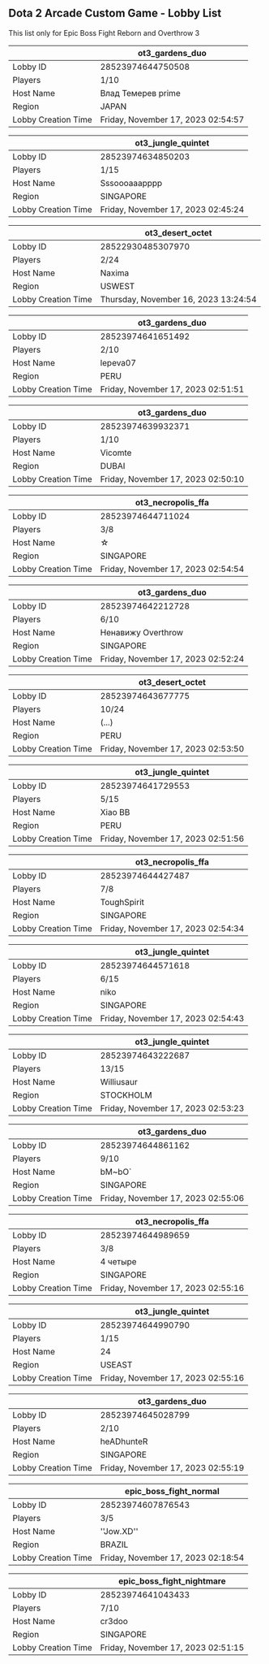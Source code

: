 ## Dota 2 Arcade Custom Game - Lobby List

This list only for Epic Boss Fight Reborn and Overthrow 3

|  | ot3_gardens_duo |
| ------ | ------ |
| Lobby ID | 28523974644750508 |
| Players | 1/10 |
| Host Name | Влад Темерев prime |
| Region | JAPAN |
| Lobby Creation Time | Friday, November 17, 2023 02:54:57 |


|  | ot3_jungle_quintet |
| ------ | ------ |
| Lobby ID | 28523974634850203 |
| Players | 1/15 |
| Host Name | Sssoooaaapppp |
| Region | SINGAPORE |
| Lobby Creation Time | Friday, November 17, 2023 02:45:24 |


|  | ot3_desert_octet |
| ------ | ------ |
| Lobby ID | 28522930485307970 |
| Players | 2/24 |
| Host Name | Naxima |
| Region | USWEST |
| Lobby Creation Time | Thursday, November 16, 2023 13:24:54 |


|  | ot3_gardens_duo |
| ------ | ------ |
| Lobby ID | 28523974641651492 |
| Players | 2/10 |
| Host Name | lepeva07 |
| Region | PERU |
| Lobby Creation Time | Friday, November 17, 2023 02:51:51 |


|  | ot3_gardens_duo |
| ------ | ------ |
| Lobby ID | 28523974639932371 |
| Players | 1/10 |
| Host Name | Vicomte |
| Region | DUBAI |
| Lobby Creation Time | Friday, November 17, 2023 02:50:10 |


|  | ot3_necropolis_ffa |
| ------ | ------ |
| Lobby ID | 28523974644711024 |
| Players | 3/8 |
| Host Name | ☆ |
| Region | SINGAPORE |
| Lobby Creation Time | Friday, November 17, 2023 02:54:54 |


|  | ot3_gardens_duo |
| ------ | ------ |
| Lobby ID | 28523974642212728 |
| Players | 6/10 |
| Host Name | Ненавижу Overthrow |
| Region | SINGAPORE |
| Lobby Creation Time | Friday, November 17, 2023 02:52:24 |


|  | ot3_desert_octet |
| ------ | ------ |
| Lobby ID | 28523974643677775 |
| Players | 10/24 |
| Host Name | (...) |
| Region | PERU |
| Lobby Creation Time | Friday, November 17, 2023 02:53:50 |


|  | ot3_jungle_quintet |
| ------ | ------ |
| Lobby ID | 28523974641729553 |
| Players | 5/15 |
| Host Name | Xiao BB |
| Region | PERU |
| Lobby Creation Time | Friday, November 17, 2023 02:51:56 |


|  | ot3_necropolis_ffa |
| ------ | ------ |
| Lobby ID | 28523974644427487 |
| Players | 7/8 |
| Host Name | ToughSpirit |
| Region | SINGAPORE |
| Lobby Creation Time | Friday, November 17, 2023 02:54:34 |


|  | ot3_jungle_quintet |
| ------ | ------ |
| Lobby ID | 28523974644571618 |
| Players | 6/15 |
| Host Name | niko |
| Region | SINGAPORE |
| Lobby Creation Time | Friday, November 17, 2023 02:54:43 |


|  | ot3_jungle_quintet |
| ------ | ------ |
| Lobby ID | 28523974643222687 |
| Players | 13/15 |
| Host Name | Williusaur |
| Region | STOCKHOLM |
| Lobby Creation Time | Friday, November 17, 2023 02:53:23 |


|  | ot3_gardens_duo |
| ------ | ------ |
| Lobby ID | 28523974644861162 |
| Players | 9/10 |
| Host Name | bM~bO` |
| Region | SINGAPORE |
| Lobby Creation Time | Friday, November 17, 2023 02:55:06 |


|  | ot3_necropolis_ffa |
| ------ | ------ |
| Lobby ID | 28523974644989659 |
| Players | 3/8 |
| Host Name | 4 четыре |
| Region | SINGAPORE |
| Lobby Creation Time | Friday, November 17, 2023 02:55:16 |


|  | ot3_jungle_quintet |
| ------ | ------ |
| Lobby ID | 28523974644990790 |
| Players | 1/15 |
| Host Name | 24 |
| Region | USEAST |
| Lobby Creation Time | Friday, November 17, 2023 02:55:16 |


|  | ot3_gardens_duo |
| ------ | ------ |
| Lobby ID | 28523974645028799 |
| Players | 2/10 |
| Host Name | heADhunteR |
| Region | SINGAPORE |
| Lobby Creation Time | Friday, November 17, 2023 02:55:19 |


|  | epic_boss_fight_normal |
| ------ | ------ |
| Lobby ID | 28523974607876543 |
| Players | 3/5 |
| Host Name | ''Jow.XD'' |
| Region | BRAZIL |
| Lobby Creation Time | Friday, November 17, 2023 02:18:54 |


|  | epic_boss_fight_nightmare |
| ------ | ------ |
| Lobby ID | 28523974641043433 |
| Players | 7/10 |
| Host Name | cr3doo |
| Region | SINGAPORE |
| Lobby Creation Time | Friday, November 17, 2023 02:51:15 |


